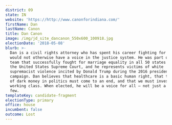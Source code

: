 ```yaml
---
district: 09
state: IN
website: 'https://http://www.canonforindiana.com/'
firstName: Dan
lastName: Canon
title: Dan Canon
image: /img/jd_site_dancanon_550x600_100918.jpg
electionDate: '2018-05-08'
blurb: >-
  Dan is a civil rights attorney who has spent his career fighting for those who
  would not otherwise have a voice in the justice system. He was part of the
  team that successfully fought for marriage equality in all 50 states before
  the United States Supreme Court, and he represents victims of white
  supremacist violence incited by Donald Trump during the 2016 presidential
  campaign. Dan believes that healthcare is a basic human right, that the role
  of dark money in politics must come to an end, and that we must invest in the
  working class. When elected, he will be a voice for all – not just a select
  few.
templateKey: candidate-fragment
electionType: primary
office: house
incumbent: false
outcome: Lost
---
```

